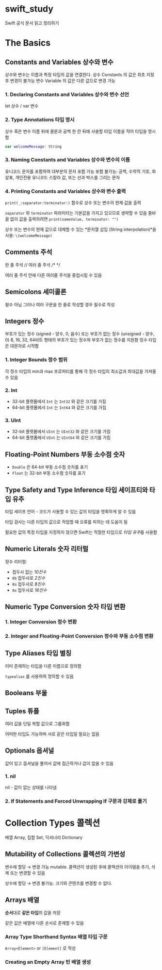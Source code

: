 # swift_study
Swift 공식 문서 읽고 정리하기


# The Basics

## Constants and Variables 상수와 변수

상수와 변수는 이름과 특정 타입의 값을 연결한다.
상수 Constants 의 값은 최초 지정 후 변경이 불가능
변수 Variable 의 값은 다른 값으로 변경 가능

### 1. Declaring Constants and Variables 상수와 변수 선언

let 상수 / var 변수

### 2. Type Annotations 타입 명시

상수 혹은 변수 이름 뒤에 콜론과 공백 한 칸 뒤에 사용할 타입 이름을 적어 타입을 명시함

```swift
var welcomeMessage: String
```

### 3. Naming Constants and Variables 상수와 변수의 이름

유니코드 문자를 포함하여 대부분의 문자 포함 가능
포함 불가능: 공백, 수학적 기호, 화살표, 개인전용 유니코드 스칼라 값, 또는 선과 박스를 그리는 문자

### 4. Printing Constants and Variables 상수와 변수 출력

`print(_:separator:terminator:)` 함수로 상수 또는 변수의 현재 값을 출력

`separator` 와 `terminator` 파라미터는 기본값을 가지고 있으므로 생략할 수 있음
줄바꿈 없이 값을 출력하려면 `print(someValue, terminator: "")`

상수 또는 변수의 현재 값으로 대체할 수 있는 *문자열 삽입 (String interpolation)*을 사용: `\(welcomeMessage)`

## Comments 주석

한 줄 주석 //
여러 줄 주석 /* */

여러 줄 주석 안에 다른 여러줄 주석을 중첩시킬 수 있음

## Semicolons 세미콜론

필수 아님 
그러나 여러 구문을 한 줄로 작성할 경우 필수로 작성

## Integers 정수

부호가 있는 정수 (signed - 양수, 0, 음수) 또는 부호가 없는 정수 (unsigned - 양수, 0)
8, 16, 32, 64비트 형태의 부호가 있는 정수와 부호가 없는 정수를 지원함
정수 타입은 대문자로 시작함

### 1. Integer Bounds 정수 범위

각 정수 타입의 min과 max 프로퍼티를 통해 각 정수 타입의 최소값과 최대값을 가져올 수 있음

### 2. Int

- 32-bit 플랫폼에서 `Int` 는 `Int32` 와 같은 크기를 가짐
- 64-bit 플랫폼에서 `Int` 는 `Int64` 와 같은 크기를 가짐

### 3. UInt

- 32-bit 플랫폼에서 `UInt` 는 `UInt32` 와 같은 크기를 가짐
- 64-bit 플랫폼에서 `UInt` 는 `UInt64` 와 같은 크기를 가짐

## Floating-Point Numbers 부동 소수점 숫자

- `Double` 은 64-bit 부동 소수점 숫자를 표기
- `Float` 는 32-bit 부동 소수점 숫자를 표기

## Type Safety and Type Inference 타입 세이프티와 타입 유추

타입 세이프 언어 - 코드가 사용할 수 있는 값의 타입을 명확하게 알 수 있음

타입 검사는 다른 타입의 값으로 작업할 때 오류를 피하는 데 도움이 됨

필요한 값의 특정 타입을 지정하지 않으면 Swift는 적절한 타입으로 *타입 유추*를 사용함

## Numeric Literals 숫자 리터럴

정수 리터럴:

- 접두사 없는 *10진수*
- `0b` 접두사로 *2진수*
- `0o` 접두사로 *8진수*
- `0x` 접두사로 *16진수*

## Numeric Type Conversion 숫자 타입 변환

### 1. Integer Conversion 정수 변환

### 2. Integer and Floating-Point Conversion 정수와 부동 소수점 변환

## Type Aliases 타입 별칭

이미 존재하는 타입을 다른 이름으로 정의함

`typealias` 를 사용하여 정의할 수 있음

## Booleans 부울

## Tuples 튜플

여러 값을 단일 복합 값으로 그룹화함

어떠한 타입도 가능하며 서로 같은 타입일 필요는 없음

## Optionals 옵셔널

값이 있고 옵셔널을 풀어서 값에 접근하거나 값이 없을 수 있음

### 1. nil

nil - 값이 없는 상태를 나타냄

### 2. If Statements and Forced Unwrapping If 구문과 강제로 풀기




# Collection Types 콜렉션

배열 Array, 집합 Set, 딕셔너리 Dictionary

## Mutability of Collections 콜렉션의 가변성

변수에 할당 → 변경 가능 mutable. 콜렉션이 생성된 후에 콜렉션의 아이템을 추가, 삭제 또는 변경할 수 있음

상수에 할당 → 변경 불가능. 크기와 콘텐츠를 변경할 수 없다.

## Arrays 배열

**순서**대로 **같은 타입**의 값을 저장

같은 값은 배열에 다른 순서로 존재할 수 있음

### Array Type Shorthand Syntax 배열 타입 구문

`Array<Element>` or `[Element]` 로 작성

### Creating an Empty Array 빈 배열 생성

